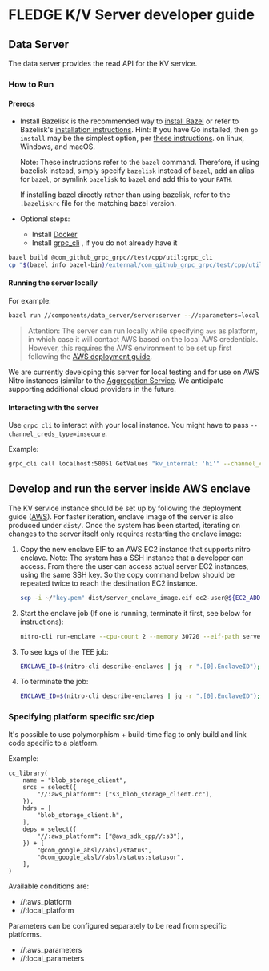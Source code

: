 # FLEDGE K/V Server developer guide

## Data Server

The data server provides the read API for the KV service.

### How to Run

#### Prereqs

- Install Bazelisk is the recommended way to
    [install Bazel](https://docs.bazel.build/versions/5.0.0/install-bazelisk.html) or refer to
    Bazelisk's
    [installation instructions](https://github.com/bazelbuild/bazelisk/blob/master/README.md#installation).
    Hint: If you have Go installed, then `go install` may be the simplest option, per
    [these instructions](https://github.com/bazelbuild/bazelisk/blob/master/README.md#requirements).
    on linux, Windows, and macOS.

    Note: These instructions refer to the `bazel` command. Therefore, if using bazelisk instead,
    simply specify `bazelisk` instead of `bazel`, add an alias for `bazel`, or symlink `bazelisk` to
    `bazel` and add this to your `PATH`.

    If installing bazel directly rather than using bazelisk, refer to the `.bazeliskrc` file for the
    matching bazel version.

- Optional steps:

  - Install [Docker](https://docs.docker.com/get-docker/)
  - Install
        [grpc_cli](https://github.com/grpc/grpc/blob/master/doc/server_reflection_tutorial.md#test-services-using-server-reflection)
        , if you do not already have it

```sh
bazel build @com_github_grpc_grpc//test/cpp/util:grpc_cli
cp "$(bazel info bazel-bin)/external/com_github_grpc_grpc/test/cpp/util/grpc_cli" /bin/opt/grpc_cli
```

#### Running the server locally

For example:

```sh
bazel run //components/data_server/server:server --//:parameters=local --//:platform=aws -- --environment="dev"
```

> Attention: The server can run locally while specifying `aws` as platform, in which case it will contact AWS based on the local AWS credentials. However, this requires the AWS environment to be set up first following the [AWS deployment guide](/docs/deploying_on_aws.md).

We are currently developing this server for local testing and for use on AWS Nitro instances
(similar to the
[Aggregation Service](https://github.com/google/trusted-execution-aggregation-service). We
anticipate supporting additional cloud providers in the future.

#### Interacting with the server

Use `grpc_cli` to interact with your local instance. You might have to pass
`--channel_creds_type=insecure`.

Example:

```sh
grpc_cli call localhost:50051 GetValues "kv_internal: 'hi'" --channel_creds_type=insecure
```

## Develop and run the server inside AWS enclave

The KV service instance should be set up by following the deployment guide
([AWS](/docs/deploying_on_aws.md)). For faster iteration, enclave image of the server is also
produced under `dist/`. Once the system has been started, iterating on changes to the server itself
only requires restarting the enclave image:

1. Copy the new enclave EIF to an AWS EC2 instance that supports nitro enclave. Note: The system has
   a SSH instance that a developer can access. From there the user can access actual server EC2
   instances, using the same SSH key. So the copy command below should be repeated twice to reach
   the destination EC2 instance.

    ```sh
    scp -i ~/"key.pem" dist/server_enclave_image.eif ec2-user@${EC2_ADDR}.compute-1.amazonaws.com:/home/ec2-user/server_enclave_image.eif
    ```

1. Start the enclave job (If one is running, terminate it first, see below for instructions):

    ```sh
    nitro-cli run-enclave --cpu-count 2 --memory 30720 --eif-path server_enclave_image.eif --debug-mode --enclave-cid 16
    ```

1. To see logs of the TEE job:

    ```sh
    ENCLAVE_ID=$(nitro-cli describe-enclaves | jq -r ".[0].EnclaveID"); [ "$ENCLAVE_ID" != "null" ] && nitro-cli console --enclave-id ${ENCLAVE_ID}
    ```

1. To terminate the job:

    ```sh
    ENCLAVE_ID=$(nitro-cli describe-enclaves | jq -r ".[0].EnclaveID"); [ "$ENCLAVE_ID" != "null" ] && nitro-cli terminate-enclave --enclave-id ${ENCLAVE_ID}
    ```

### Specifying platform specific src/dep

It's possible to use polymorphism + build-time flag to only build and link code specific to a
platform.

Example:

```build
cc_library(
    name = "blob_storage_client",
    srcs = select({
        "//:aws_platform": ["s3_blob_storage_client.cc"],
    }),
    hdrs = [
        "blob_storage_client.h",
    ],
    deps = select({
        "//:aws_platform": ["@aws_sdk_cpp//:s3"],
    }) + [
        "@com_google_absl//absl/status",
        "@com_google_absl//absl/status:statusor",
    ],
)
```

Available conditions are:

- //:aws_platform
- //:local_platform

Parameters can be configured separately to be read from specific platforms.

- //:aws_parameters
- //:local_parameters
